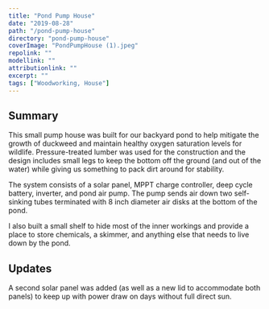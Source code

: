 ```yaml
---
title: "Pond Pump House"
date: "2019-08-28"
path: "/pond-pump-house"
directory: "pond-pump-house"
coverImage: "PondPumpHouse (1).jpeg"
repolink: ""
modellink: ""
attributionlink: ""
excerpt: ""
tags: ["Woodworking, House"]
---
```


## Summary

This small pump house was built for our backyard pond to help mitigate the growth of duckweed and maintain healthy oxygen saturation levels for wildlife. Pressure-treated lumber was used for the construction and the design includes small legs to keep the bottom off the ground (and out of the water) while giving us something to pack dirt around for stability.

The system consists of a solar panel, MPPT charge controller, deep cycle battery, inverter, and pond air pump. The pump sends air down two self-sinking tubes terminated with 8 inch diameter air disks at the bottom of the pond.

I also built a small shelf to hide most of the inner workings and provide a place to store chemicals, a skimmer, and anything else that needs to live down by the pond.

## Updates

A second solar panel was added (as well as a new lid to accommodate both panels) to keep up with power draw on days without full direct sun.